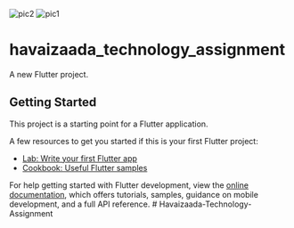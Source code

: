 ![pic2](https://github.com/user-attachments/assets/6686c743-691c-4a2d-813f-bf2cde190359)
![pic1](https://github.com/user-attachments/assets/692eaa7c-25c7-44e7-b6ed-d4474956968b)
# havaizaada_technology_assignment

A new Flutter project.

## Getting Started

This project is a starting point for a Flutter application.

A few resources to get you started if this is your first Flutter project:

- [Lab: Write your first Flutter app](https://docs.flutter.dev/get-started/codelab)
- [Cookbook: Useful Flutter samples](https://docs.flutter.dev/cookbook)

For help getting started with Flutter development, view the
[online documentation](https://docs.flutter.dev/), which offers tutorials,
samples, guidance on mobile development, and a full API reference.
#   H a v a i z a a d a - T e c h n o l o g y - A s s i g n m e n t 
 
 
